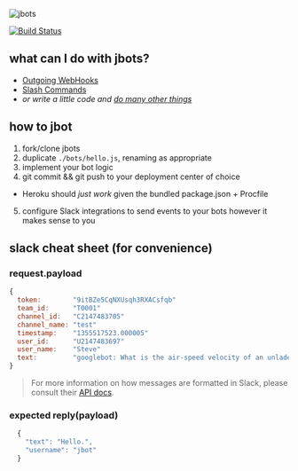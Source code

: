 ![jbots](https://raw.github.com/jmonster/jbots/master/lib/jbot.png)

[![Build Status](https://travis-ci.org/jmonster/jbots.png?branch=master)](https://travis-ci.org/jmonster/jbots)


## what can I do with jbots?
+ [Outgoing WebHooks](https://slack.com/services/new/outgoing-webhook)
+ [Slash Commands](https://slack.com/services/new/slash-commands)
+ *or write a little code and [do many other things](https://slack.com/services/new)*


## how to jbot
1. fork/clone jbots
2. duplicate `./bots/hello.js`, renaming as appropriate
3. implement your bot logic
4. git commit && git push to your deployment center of choice
  + Heroku should *just work* given the bundled package.json + Procfile
5. configure Slack integrations to send events to your bots however it makes sense to you


## slack cheat sheet (for convenience)

### request.payload
```javascript
{
  token:        "9itBZe5CqNXUsqh3RXACsfqb"
  team_id:      "T0001"
  channel_id:   "C2147483705"
  channel_name: "test"
  timestamp:    "1355517523.000005"
  user_id:      "U2147483697"
  user_name:    "Steve"
  text:         "googlebot: What is the air-speed velocity of an unladen swallow?"
}
```
> For more information on how messages are formatted in Slack, please consult their [API docs](https://api.slack.com/docs/formatting).

### expected reply(payload)
```javascript
  {
    "text": "Hello.",
    "username": "jbot"
  }
```
